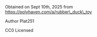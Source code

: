 Obtained on Sept 10th, 2025 from https://polyhaven.com/a/rubber\_duck\_toy

Author Plat251

CC0 Licensed
